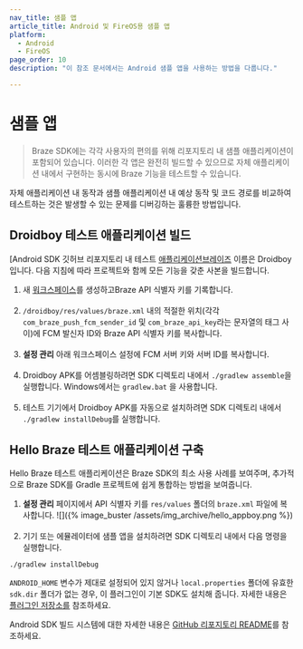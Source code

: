 ```yaml
---
nav_title: 샘플 앱
article_title: Android 및 FireOS용 샘플 앱
platform: 
  - Android
  - FireOS
page_order: 10
description: "이 참조 문서에서는 Android 샘플 앱을 사용하는 방법을 다룹니다."

---
```


# 샘플 앱

> Braze SDK에는 각각 사용자의 편의를 위해 리포지토리 내 샘플 애플리케이션이 포함되어 있습니다. 이러한 각 앱은 완전히 빌드할 수 있으므로 자체 애플리케이션 내에서 구현하는 동시에 Braze 기능을 테스트할 수 있습니다. 

자체 애플리케이션 내 동작과 샘플 애플리케이션 내 예상 동작 및 코드 경로를 비교하여 테스트하는 것은 발생할 수 있는 문제를 디버깅하는 훌륭한 방법입니다.

## Droidboy 테스트 애플리케이션 빌드
[Android SDK 깃허브 리포지토리 내 테스트 [애플리케이션브레이즈](https://github.com/braze-inc/braze-android-sdk "안드로이드 깃허브 리포지토리의") 이름은 Droidboy입니다. 다음 지침에 따라 프로젝트와 함께 모든 기능을 갖춘 사본을 빌드합니다.

1. 새 [워크스페이스]({{site.baseurl}}/developer_guide/platform_wide/app_group_configuration/#app-group-configuration)를 생성하고Braze API 식별자 키를 기록합니다.<br><br>
2. `/droidboy/res/values/braze.xml` 내의 적절한 위치(각각 `com_braze_push_fcm_sender_id` 및 `com_braze_api_key`라는 문자열의 태그 사이)에 FCM 발신자 ID와 Braze API 식별자 키를 복사합니다.<br><br>
3. **설정 관리** 아래 워크스페이스 설정에 FCM 서버 키와 서버 ID를 복사합니다.<br><br>
4. Droidboy APK를 어셈블링하려면 SDK 디렉토리 내에서 `./gradlew assemble`을 실행합니다. Windows에서는 `gradlew.bat` 을 사용합니다.<br><br>
5. 테스트 기기에서 Droidboy APK를 자동으로 설치하려면 SDK 디렉토리 내에서 `./gradlew installDebug`를 실행합니다.

## Hello Braze 테스트 애플리케이션 구축
Hello Braze 테스트 애플리케이션은 Braze SDK의 최소 사용 사례를 보여주며, 추가적으로 Braze SDK를 Gradle 프로젝트에 쉽게 통합하는 방법을 보여줍니다.

1. **설정 관리** 페이지에서 API 식별자 키를 `res/values` 폴더의 `braze.xml` 파일에 복사합니다.
![]({% image_buster /assets/img_archive/hello_appboy.png %})<br><br>
2. 기기 또는 에뮬레이터에 샘플 앱을 설치하려면 SDK 디렉토리 내에서 다음 명령을 실행합니다.
```
./gradlew installDebug
```
`ANDROID_HOME` 변수가 제대로 설정되어 있지 않거나 `local.properties` 폴더에 유효한 `sdk.dir` 폴더가 없는 경우, 이 플러그인이 기본 SDK도 설치해 줍니다. 자세한 내용은 [플러그인 저장소를](https://github.com/JakeWharton/sdk-manager-plugin) 참조하세요.

Android SDK 빌드 시스템에 대한 자세한 내용은 [GitHub 리포지토리 README](https://github.com/braze-inc/braze-android-sdk/blob/master/README.md)를 참조하세요.

